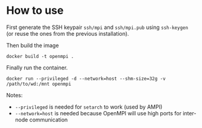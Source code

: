 # How to use
First generate the SSH keypair `ssh/mpi` and `ssh/mpi.pub` using `ssh-keygen` (or reuse the ones from the previous installation).

Then build the image
```
docker build -t openmpi .
```

Finally run the container.
```
docker run --privileged -d --network=host --shm-size=32g -v /path/to/wd:/mnt openmpi
```

Notes:
* `--privileged` is needed for `setarch` to work (used by AMPI)
* `--network=host` is needed because OpenMPI will use high ports for inter-node communication
